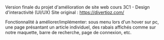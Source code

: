 Version finale du projet d'amélioration de site web
cours 3C1 - Design d'interactivité (UI/UX)
Site original : https://divertioz.com/

Fonctionnalité à améliorer/implémenter:
   sous menu lors d'un hover sur pc,
   une page présantant un article individuel,
   des rabais affichés comme sur notre maquette,
   barre de recherche, page de connexion,
   etc.
